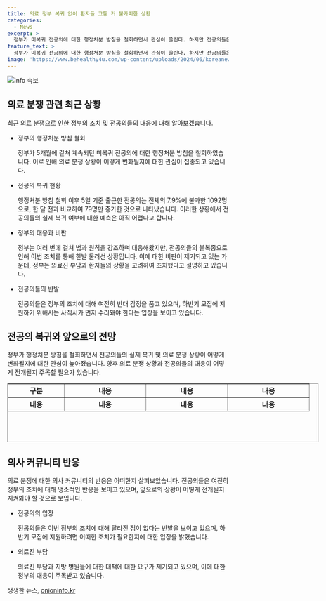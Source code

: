 ```yaml
---
title: 의료 정부 복귀 없이 환자들 고통 커 불가피한 상황
categories:
  - News
excerpt: >
  정부가 미복귀 전공의에 대한 행정처분 방침을 철회하면서 관심이 쏠린다. 하지만 전공의들은 여전히 의대 증원과 필수의료패키지 전면 백지화를 요구하며 대립각을 세우고 있어, 실제로 얼마나 많은 전공의가 복귀할지는 아직 미지수다. 이번 조치로 전공의들의 사직·복귀 여부가 확정될 것으로 기대되지만, 의료계 커뮤니티에서는 여전히 냉소적인 반응이 많이 나오고 있다. 또한, 전공의들이 하반기 모집에 지원하려면 사직서가 먼저 수리돼야 하는데, 이에 대한 입장차가 형성되고 있다.
feature_text: >
  정부가 미복귀 전공의에 대한 행정처분 방침을 철회하면서 관심이 쏠린다. 하지만 전공의들은 여전히 의대 증원과 필수의료패키지 전면 백지화를 요구하며 대립각을 세우고 있어, 실제로 얼마나 많은 전공의가 복귀할지는 아직 미지수다. 이번 조치로 전공의들의 사직·복귀 여부가 확정될 것으로 기대되지만, 의료계 커뮤니티에서는 여전히 냉소적인 반응이 많이 나오고 있다. 또한, 전공의들이 하반기 모집에 지원하려면 사직서가 먼저 수리돼야 하는데, 이에 대한 입장차가 형성되고 있다.
image: 'https://www.behealthy4u.com/wp-content/uploads/2024/06/koreanews.jpg'
---
```


<p><img src="https://www.behealthy4u.com/wp-content/uploads/2024/06/koreanews.jpg" alt="info 속보" /></p>

<h2 data-ke-size="size26">의료 분쟁 관련 최근 상황</h2>

<p data-ke-size="size16">최근 의료 분쟁으로 인한 정부의 조치 및 전공의들의 대응에 대해 알아보겠습니다.</p>

<ul>
    <li>정부의 행정처분 방침 철회</li>
    <p data-ke-size="size16">정부가 5개월에 걸쳐 계속되던 미복귀 전공의에 대한 행정처분 방침을 철회하였습니다. 이로 인해 의료 분쟁 상황이 어떻게 변화될지에 대한 관심이 집중되고 있습니다.</p>
    <li>전공의 복귀 현황</li>
    <p data-ke-size="size16">행정처분 방침 철회 이후 5일 기준 출근한 전공의는 전체의 7.9%에 불과한 1092명으로, 한 달 전과 비교하여 79명만 증가한 것으로 나타났습니다. 이러한 상황에서 전공의들의 실제 복귀 여부에 대한 예측은 아직 어렵다고 합니다.</p>
    <li>정부의 대응과 비판</li>
    <p data-ke-size="size16">정부는 여러 번에 걸쳐 법과 원칙을 강조하며 대응해왔지만, 전공의들의 불복종으로 인해 이번 조치를 통해 한발 물러선 상황입니다. 이에 대한 비판이 제기되고 있는 가운데, 정부는 의료진 부담과 환자들의 상황을 고려하여 조치했다고 설명하고 있습니다.</p>
    <li>전공의들의 반발</li>
    <p data-ke-size="size16">전공의들은 정부의 조치에 대해 여전히 반대 감정을 품고 있으며, 하반기 모집에 지원하기 위해서는 사직서가 먼저 수리돼야 한다는 입장을 보이고 있습니다.</p>
</ul>

<h2 data-ke-size="size26">전공의 복귀와 앞으로의 전망</h2>

<p data-ke-size="size16">정부가 행정처분 방침을 철회하면서 전공의들의 실제 복귀 및 의료 분쟁 상황이 어떻게 변화될지에 대한 관심이 높아졌습니다. 향후 의료 분쟁 상황과 전공의들의 대응이 어떻게 전개될지 주목할 필요가 있습니다.</p>

<table style="width: 708px; height: 134px;" border="1">
<tbody>
<tr>
<td style="width: 111px; text-align: center; height: 17px;"><b>구분</b></td>
<td style="width: 169px; text-align: center; height: 17px;"><b>내용</b></td>
<td style="width: 169px; text-align: center; height: 17px;"><b>내용</b></td>
<td style="width: 169px; text-align: center; height: 17px;"><b>내용</b></td>
</tr>
<tr>
<td style="width: 111px; text-align: center; height: 17px;"><b>내용</b></td>
<td style="width: 169px; text-align: center; height: 17px;"><b>내용</b></td>
<td style="width: 169px; text-align: center; height: 17px;"><b>내용</b></td>
<td style="width: 169px; text-align: center; height: 17px;"><b>내용</b></td>
</tr>
</tbody>
</table>

<h2 data-ke-size="size26">의사 커뮤니티 반응</h2>

<p data-ke-size="size16">의료 분쟁에 대한 의사 커뮤니티의 반응은 어떠한지 살펴보았습니다. 전공의들은 여전히 정부의 조치에 대해 냉소적인 반응을 보이고 있으며, 앞으로의 상황이 어떻게 전개될지 지켜봐야 할 것으로 보입니다.</p>

<ul>
    <li>전공의의 입장</li>
    <p data-ke-size="size16">전공의들은 이번 정부의 조치에 대해 달라진 점이 없다는 반발을 보이고 있으며, 하반기 모집에 지원하려면 어떠한 조치가 필요한지에 대한 입장을 밝혔습니다.</p>
    <li>의료진 부담</li>
    <p data-ke-size="size16">의료진 부담과 지방 병원들에 대한 대책에 대한 요구가 제기되고 있으며, 이에 대한 정부의 대응이 주목받고 있습니다.</p>
</ul>
생생한 뉴스, <a href="https://onioninfo.kr" rel="dofollow">onioninfo.kr</a>



